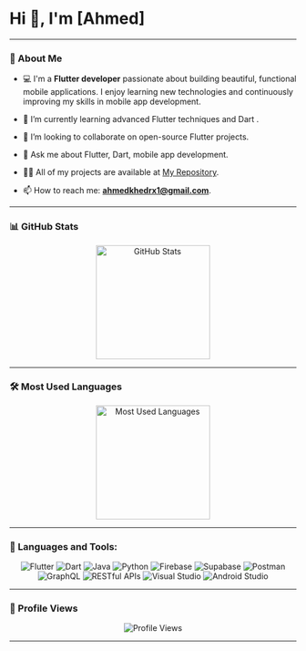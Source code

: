 # Hi 👋, I'm [Ahmed]
---

### 🌟 About Me
- 💻 I'm a **Flutter developer** passionate about building beautiful, functional mobile applications. I enjoy learning new technologies and continuously improving my skills in mobile app development.
- 🌱  I’m currently learning advanced Flutter techniques and Dart .
- 👯 I’m looking to collaborate on open-source Flutter projects.
- 💬 Ask me about Flutter, Dart, mobile app development.
- 👨‍💻 All of my projects are available at [My Repository](https://github.com/AhmedKhedr1?tab=repositories).

- 📫 How to reach me: **[ahmedkhedrx1@gmail.com](mailto:ahmedkhedrx1@gmail.com)**.

---

### 📊 GitHub Stats
<div align="center">
  <img src="https://github-readme-stats.vercel.app/api?username=AhmedKhedr1&show_icons=true&theme=radical" alt="GitHub Stats" height="200"/>
</div>

---


### 🛠️ Most Used Languages
<div align="center">
  <img src="https://github-readme-stats.vercel.app/api/top-langs/?username=AhmedKhedr1&layout=compact&theme=radical&langs_count=6" alt="Most Used Languages" height="200"/>
</div>

---

### 🚀 Languages and Tools:
<p align="center">
  <img src="https://img.shields.io/badge/Flutter-%2302569B.svg?style=for-the-badge&logo=Flutter&logoColor=white" alt="Flutter"/>
  <img src="https://img.shields.io/badge/Dart-%230175C2.svg?style=for-the-badge&logo=Dart&logoColor=white" alt="Dart"/>
  <img src="https://img.shields.io/badge/Java-%23ED8B00.svg?style=for-the-badge&logo=Java&logoColor=white" alt="Java"/>
  <img src="https://img.shields.io/badge/Python-%233776AB.svg?style=for-the-badge&logo=Python&logoColor=white" alt="Python"/>
  <img src="https://img.shields.io/badge/Firebase-%23FFCA28.svg?style=for-the-badge&logo=Firebase&logoColor=black" alt="Firebase"/>
  <img src="https://img.shields.io/badge/Supabase-%233ECF8E.svg?style=for-the-badge&logo=Supabase&logoColor=white" alt="Supabase"/>
  <img src="https://img.shields.io/badge/Postman-%23FF6C37.svg?style=for-the-badge&logo=Postman&logoColor=white" alt="Postman"/>
  <img src="https://img.shields.io/badge/GraphQL-%23E10098.svg?style=for-the-badge&logo=GraphQL&logoColor=white" alt="GraphQL"/>
  <img src="https://img.shields.io/badge/RESTful-APIs-%2331A8FF.svg?style=for-the-badge&logo=RESTful&logoColor=white" alt="RESTful APIs"/>
  <img src="https://img.shields.io/badge/Visual_Studio-%235C2D91.svg?style=for-the-badge&logo=Visual%20Studio&logoColor=white" alt="Visual Studio"/>
  <img src="https://img.shields.io/badge/Android_Studio-%233DDC84.svg?style=for-the-badge&logo=Android%20Studio&logoColor=white" alt="Android Studio"/>
  
</p>


---
### 👀 Profile Views
<div align="center">
  <img src="https://komarev.com/ghpvc/?username=AhmedKhedr&color=brightgreen&style=flat-square" alt="Profile Views"/>
</div>

---








